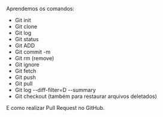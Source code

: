 Aprendemos os comandos:

- Git init
- Git clone
- Git log
- Git status
- Git ADD
- Git commit -m
- Git rm (remove)
- Git ignore
- Git fetch
- Git push
- Git pull
- Git log --diff-filter=D --summary
- Git checkout (também para restaurar arquivos deletados)

E como realizar Pull Request no GitHub.